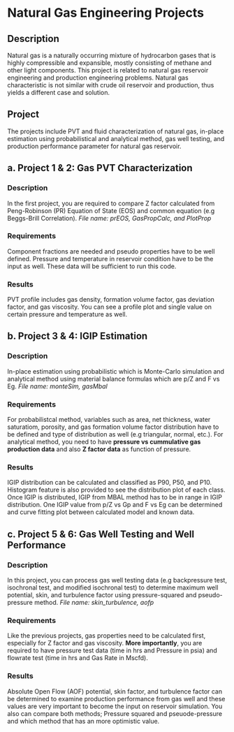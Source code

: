 # **Natural Gas Engineering Projects**

## **Description**
Natural gas is a naturally occurring mixture of hydrocarbon gases that is highly compressible and expansible, mostly consisting of methane and other light components. This project is related to natural gas reservoir engineering and production engineering problems. Natural gas characteristic is not similar with crude oil reservoir and production, thus yields a different case and solution.
## **Project**
The projects include PVT and fluid characterization of natural gas, in-place estimation using probabilistical and analytical method, gas well testing, and production performance parameter for natural gas reservoir.

## **a. Project 1 & 2: Gas PVT Characterization**
### **Description**
In the first project, you are required to compare Z factor calculated from Peng-Robinson (PR) Equation of State (EOS) and common equation (e.g Beggs-Brill Correlation). *File name: prEOS, GasPropCalc, and PlotProp*
### **Requirements**
Component fractions are needed and pseudo properties have to be well defined. Pressure and temperature in reservoir condition have to be the input as well. These data will be sufficient to run this code.
### **Results**
PVT profile includes gas density, formation volume factor, gas deviation factor, and gas viscosity. You can see a profile plot and single value on certain pressure and temperature as well.

## **b. Project 3 & 4: IGIP Estimation**
### **Description**
In-place estimation using probabilistic which is Monte-Carlo simulation and analytical method using material balance formulas which are p/Z and F vs Eg. *File name: monteSim, gasMbal*
### **Requirements**
For probabilistcal method, variables such as area, net thickness, water saturatiom, porosity, and gas formation volume factor distribution have to be defined and type of distribution as well (e.g triangular, normal, etc.). For analytical method, you need to have **pressure vs cummulative gas production data** and also **Z factor data** as function of pressure.
### **Results**
IGIP distribution can be calculated and classified as P90, P50, and P10. Histogram feature is also provided to see the distribution plot of each class. Once IGIP is distributed, IGIP from MBAL method has to be in range in IGIP distribution. One IGIP value from p/Z vs Gp and F vs Eg can be determined and curve fitting plot between calculated model and known data. 

## **c. Project 5 & 6: Gas Well Testing and Well Performance**
### **Description**
In this project, you can process gas well testing data (e.g backpressure test, isochronal test, and modified isochronal test) to determine maximum well potential, skin, and turbulence factor using pressure-squared and pseudo-pressure method. *File name: skin_turbulence, aofp*
### **Requirements**
Like the previous projects, gas properties need to be calculated first, especially for Z factor and gas viscosity. **More importantly**, you are required to have pressure test data (time in hrs and Pressure in psia) and flowrate test (time in hrs and Gas Rate in Mscfd).
### **Results**
Absolute Open Flow (AOF) potential, skin factor, and turbulence factor can be determined to examine production performance from gas well and these values are very important to become the input on reservoir simulation. You also can compare both methods; Pressure squared and pseuode-pressure and which method that has an more optimistic value. 